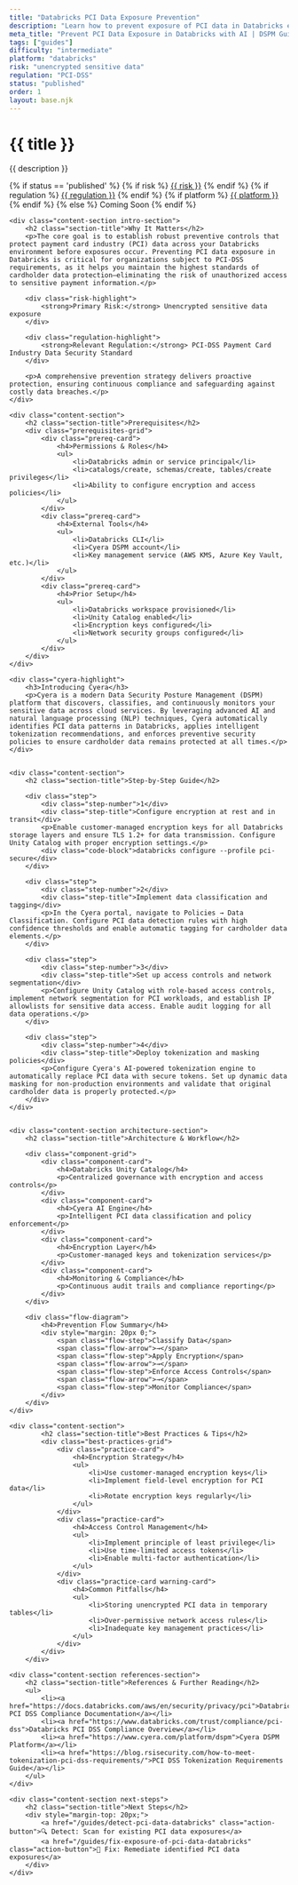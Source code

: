 ```yaml
---
title: "Databricks PCI Data Exposure Prevention"
description: "Learn how to prevent exposure of PCI data in Databricks environments. Follow step-by-step guidance for PCI-DSS compliance."
meta_title: "Prevent PCI Data Exposure in Databricks with AI | DSPM Guide"
tags: ["guides"]
difficulty: "intermediate"
platform: "databricks"
risk: "unencrypted sensitive data"
regulation: "PCI-DSS"
status: "published"
order: 1
layout: base.njk
---
```


<div class="container">
    <div class="header">
        <h1>{{ title }}</h1>
        <p>{{ description }}</p>
        <div class="guide-tags-container">
			<div class="guide-tags-wrapper">
		    {% if status == 'published' %}
		        {% if risk %}
		        <a href="/risk/{{ risk | downcase | replace: ' ', '-' }}/" class="guide-tag risk">{{ risk }}</a>
		        {% endif %}
		        {% if regulation %}
		        <a href="/regulation/{{ regulation | downcase | replace: ' ', '-' }}/" class="guide-tag regulation">{{ regulation }}</a>
		        {% endif %}
		        {% if platform %}
		        <a href="/platforms/{{ platform | downcase | replace: ' ', '-' }}/" class="guide-tag platform">{{ platform }}</a>
		        {% endif %}
		    {% else %}
		        <span class="guide-tag coming-soon">Coming Soon</span>
		    {% endif %}
		</div>
		</div>
    </div>

    <div class="content-section intro-section">
        <h2 class="section-title">Why It Matters</h2>
        <p>The core goal is to establish robust preventive controls that protect payment card industry (PCI) data across your Databricks environment before exposures occur. Preventing PCI data exposure in Databricks is critical for organizations subject to PCI-DSS requirements, as it helps you maintain the highest standards of cardholder data protection—eliminating the risk of unauthorized access to sensitive payment information.</p>
        
        <div class="risk-highlight">
            <strong>Primary Risk:</strong> Unencrypted sensitive data exposure
        </div>
        
        <div class="regulation-highlight">
            <strong>Relevant Regulation:</strong> PCI-DSS Payment Card Industry Data Security Standard
        </div>
        
        <p>A comprehensive prevention strategy delivers proactive protection, ensuring continuous compliance and safeguarding against costly data breaches.</p>
    </div>

    <div class="content-section">
        <h2 class="section-title">Prerequisites</h2>
        <div class="prerequisites-grid">
            <div class="prereq-card">
                <h4>Permissions & Roles</h4>
                <ul>
                    <li>Databricks admin or service principal</li>
                    <li>catalogs/create, schemas/create, tables/create privileges</li>
                    <li>Ability to configure encryption and access policies</li>
                </ul>
            </div>
            <div class="prereq-card">
                <h4>External Tools</h4>
                <ul>
                    <li>Databricks CLI</li>
                    <li>Cyera DSPM account</li>
                    <li>Key management service (AWS KMS, Azure Key Vault, etc.)</li>
                </ul>
            </div>
            <div class="prereq-card">
                <h4>Prior Setup</h4>
                <ul>
                    <li>Databricks workspace provisioned</li>
                    <li>Unity Catalog enabled</li>
                    <li>Encryption keys configured</li>
                    <li>Network security groups configured</li>
                </ul>
            </div>
        </div>
    </div>
	
    <div class="cyera-highlight">
        <h3>Introducing Cyera</h3>
        <p>Cyera is a modern Data Security Posture Management (DSPM) platform that discovers, classifies, and continuously monitors your sensitive data across cloud services. By leveraging advanced AI and natural language processing (NLP) techniques, Cyera automatically identifies PCI data patterns in Databricks, applies intelligent tokenization recommendations, and enforces preventive security policies to ensure cardholder data remains protected at all times.</p>
    </div>
	

    <div class="content-section">
        <h2 class="section-title">Step-by-Step Guide</h2>
        
        <div class="step">
            <div class="step-number">1</div>
            <div class="step-title">Configure encryption at rest and in transit</div>
            <p>Enable customer-managed encryption keys for all Databricks storage layers and ensure TLS 1.2+ for data transmission. Configure Unity Catalog with proper encryption settings.</p>
            <div class="code-block">databricks configure --profile pci-secure</div>
        </div>

        <div class="step">
            <div class="step-number">2</div>
            <div class="step-title">Implement data classification and tagging</div>
            <p>In the Cyera portal, navigate to Policies → Data Classification. Configure PCI data detection rules with high confidence thresholds and enable automatic tagging for cardholder data elements.</p>
        </div>

        <div class="step">
            <div class="step-number">3</div>
            <div class="step-title">Set up access controls and network segmentation</div>
            <p>Configure Unity Catalog with role-based access controls, implement network segmentation for PCI workloads, and establish IP allowlists for sensitive data access. Enable audit logging for all data operations.</p>
        </div>

        <div class="step">
            <div class="step-number">4</div>
            <div class="step-title">Deploy tokenization and masking policies</div>
            <p>Configure Cyera's AI-powered tokenization engine to automatically replace PCI data with secure tokens. Set up dynamic data masking for non-production environments and validate that original cardholder data is properly protected.</p>
        </div>
    </div>


    <div class="content-section architecture-section">
        <h2 class="section-title">Architecture & Workflow</h2>
        
        <div class="component-grid">
            <div class="component-card">
                <h4>Databricks Unity Catalog</h4>
                <p>Centralized governance with encryption and access controls</p>
            </div>
            <div class="component-card">
                <h4>Cyera AI Engine</h4>
                <p>Intelligent PCI data classification and policy enforcement</p>
            </div>
            <div class="component-card">
                <h4>Encryption Layer</h4>
                <p>Customer-managed keys and tokenization services</p>
            </div>
            <div class="component-card">
                <h4>Monitoring & Compliance</h4>
                <p>Continuous audit trails and compliance reporting</p>
            </div>
        </div>

        <div class="flow-diagram">
            <h4>Prevention Flow Summary</h4>
            <div style="margin: 20px 0;">
                <span class="flow-step">Classify Data</span>
                <span class="flow-arrow">→</span>
                <span class="flow-step">Apply Encryption</span>
                <span class="flow-arrow">→</span>
                <span class="flow-step">Enforce Access Controls</span>
                <span class="flow-arrow">→</span>
                <span class="flow-step">Monitor Compliance</span>
            </div>
        </div>
    </div>

	<div class="content-section">
	        <h2 class="section-title">Best Practices & Tips</h2>
	        <div class="best-practices-grid">
	            <div class="practice-card">
	                <h4>Encryption Strategy</h4>
	                <ul>
	                    <li>Use customer-managed encryption keys</li>
	                    <li>Implement field-level encryption for PCI data</li>
	                    <li>Rotate encryption keys regularly</li>
	                </ul>
	            </div>
	            <div class="practice-card">
	                <h4>Access Control Management</h4>
	                <ul>
	                    <li>Implement principle of least privilege</li>
	                    <li>Use time-limited access tokens</li>
	                    <li>Enable multi-factor authentication</li>
	                </ul>
	            </div>
	            <div class="practice-card warning-card">
	                <h4>Common Pitfalls</h4>
	                <ul>
	                    <li>Storing unencrypted PCI data in temporary tables</li>
	                    <li>Over-permissive network access rules</li>
	                    <li>Inadequate key management practices</li>
	                </ul>
	            </div>
	        </div>
	    </div>

    <div class="content-section references-section">
        <h2 class="section-title">References & Further Reading</h2>
        <ul>
            <li><a href="https://docs.databricks.com/aws/en/security/privacy/pci">Databricks PCI DSS Compliance Documentation</a></li>
            <li><a href="https://www.databricks.com/trust/compliance/pci-dss">Databricks PCI DSS Compliance Overview</a></li>
            <li><a href="https://www.cyera.com/platform/dspm">Cyera DSPM Platform</a></li>
            <li><a href="https://blog.rsisecurity.com/how-to-meet-tokenization-pci-dss-requirements/">PCI DSS Tokenization Requirements Guide</a></li>
        </ul>
    </div>

    <div class="content-section next-steps">
        <h2 class="section-title">Next Steps</h2>
        <div style="margin-top: 20px;">
            <a href="/guides/detect-pci-data-databricks" class="action-button">🔍 Detect: Scan for existing PCI data exposures</a>
            <a href="/guides/fix-exposure-of-pci-data-databricks" class="action-button">🔧 Fix: Remediate identified PCI data exposures</a>
        </div>
    </div>
</div>
